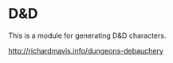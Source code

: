 # D&D

This is a module for generating D&D characters.



http://richardmavis.info/dungeons-debauchery

